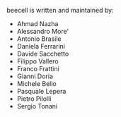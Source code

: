 beecell is written and maintained by:

* Ahmad Nazha
* Alessandro More'
* Antonio Brasile
* Daniela Ferrarini
* Davide Sacchetto
* Filippo Vallero
* Franco Frattini
* Gianni Doria
* Michele Bello
* Pasquale Lepera
* Pietro Pilolli
* Sergio Tonani
